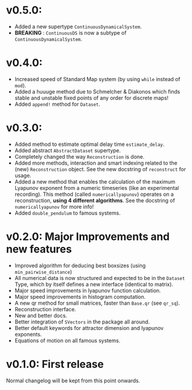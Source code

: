 # v0.5.0:
* Added a new supertype `ContinuousDynamicalSystem`.
* **BREAKING** : `ContinuousDS` is now a subtype of `ContinuousDynamicalSystem`.

# v0.4.0:
* Increased speed of Standard Map system (by using `while` instead of `mod`).
* Added a huuuge method due to Schmelcher & Diakonos which finds stable and
  unstable fixed points of any order for discrete maps!
* Added `append!` method for `Dataset`.

# v0.3.0:
* Added method to estimate optimal delay time `estimate_delay`.
* Added abstract `AbstractDataset` supertype.
* Completely changed the way `Reconstruction` is done.
* Added more methods, interaction and smart indexing related to the (new)
  `Reconstruction` object. See the new docstring of `reconstruct` for usage.
* Added a new method that enables the calculation of the maximum Lyapunov
  exponent from a numeric timeseries (like an experimental recording).
  This method (called `numericallyapunov`) operates on a reconstruction, **using
  4 different algorithms**. See the docstring of `numericallyapunov` for
  more info!
* Added `double_pendulum` to famous systems.

# v0.2.0: Major Improvements and new features
+ Improved algorithm for deducing best boxsizes (using `min_pairwise_distance`)
+ All numerical data is now structured and expected to be in the `Dataset` Type,
  which by itself defines a new interface (identical to matrix).
+ Major speed improvements in lyapunov function calculation.
+ Major speed improvements in histogram computation.
+ A new qr method for small matrices, faster than `Base.qr` (see `qr_sq`).
+ Reconstruction interface.
+ New and better docs.
+ Better integration of `SVectors` in the package all around.
+ Better default keywords for attractor dimension and lyapunov exponents.
+ Equations of motion on all famous systems.

# v0.1.0: First release
Normal changelog will be kept from this point onwards.
